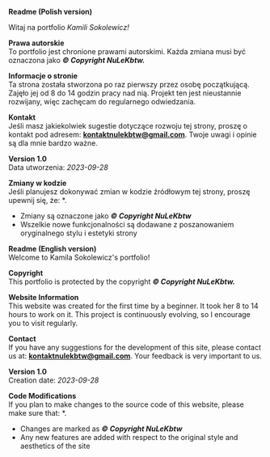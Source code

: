 **Readme (Polish version)**

Witaj na portfolio *Kamili Sokolewicz!* 

**Prawa autorskie**\
To portfolio jest chronione prawami autorskimi. Każda zmiana musi być oznaczona jako ***© Copyright NuLeKbtw.***

**Informacje o stronie**\
Ta strona została stworzona po raz pierwszy przez osobę początkującą. Zajęło jej od 8 do 14 godzin pracy nad nią. Projekt ten jest nieustannie rozwijany, więc zachęcam do regularnego odwiedzania.

**Kontakt**\
Jeśli masz jakiekolwiek sugestie dotyczące rozwoju tej strony, proszę o kontakt pod adresem: **kontaktnulekbtw@gmail.com**. Twoje uwagi i opinie są dla mnie bardzo ważne.

**Version 1.0**\
Data utworzenia: *2023-09-28*

**Zmiany w kodzie**\
Jeśli planujesz dokonywać zmian w kodzie źródłowym tej strony, proszę upewnij się, że:
*.
* Zmiany są oznaczone jako ***© Copyright NuLeKbtw***
* Wszelkie nowe funkcjonalności są dodawane z poszanowaniem oryginalnego stylu i estetyki strony

**Readme (English version)**\
Welcome to Kamila Sokolewicz's portfolio!

**Copyright**\
This portfolio is protected by the copyright ***© Copyright NuLeKbtw.***

**Website Information**\
This website was created for the first time by a beginner. It took her 8 to 14 hours to work on it. This project is continuously evolving, so I encourage you to visit regularly.

**Contact**\
If you have any suggestions for the development of this site, please contact us at: **kontaktnulekbtw@gmail.com**. Your feedback is very important to us.

**Version 1.0**\
Creation date: *2023-09-28*

**Code Modifications**\
If you plan to make changes to the source code of this website, please make sure that:
*.
* Changes are marked as ***© Copyright NuLeKbtw***
* Any new features are added with respect to the original style and aesthetics of the site
